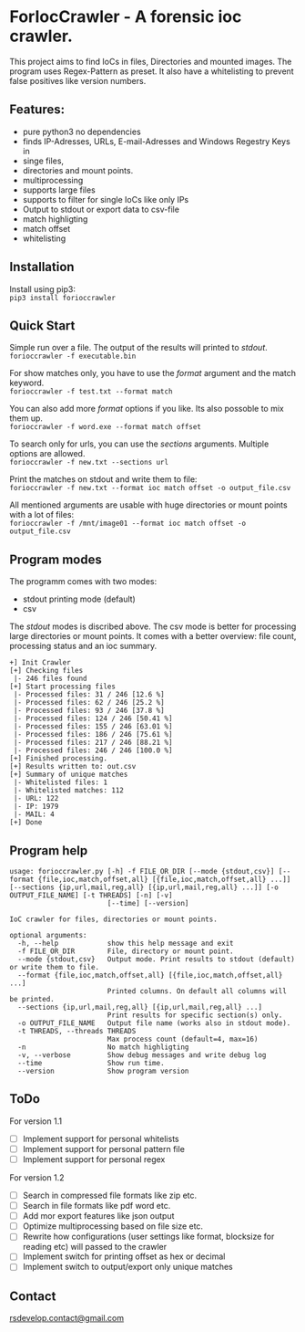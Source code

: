 # ForIocCrawler - A forensic ioc crawler.

This project aims to find IoCs in files, Directories and mounted images. The program uses Regex-Pattern as preset. 
It also have a whitelisting to prevent false positives like version numbers.

## Features:
- pure python3 no dependencies
- finds IP-Adresses, URLs, E-mail-Adresses and Windows Regestry Keys in
- singe files,
- directories and mount points.
- multiprocessing
- supports large files
- supports to filter for single IoCs like only IPs
- Output to stdout or export data to csv-file
- match highligting
- match offset
- whitelisting

## Installation

Install using pip3:<br>
`pip3 install forioccrawler`

## Quick Start

Simple run over a file. The output of the results will printed to *stdout*.<br>
`forioccrawler -f executable.bin`

For show matches only, you have to use the *format* argument and the match keyword.<br>
`forioccrawler -f test.txt --format match`

You can also add more *format* options if you like. Its also possoble to mix them up.<br>
`forioccrawler -f word.exe --format match offset`

To search only for urls, you can use the *sections* arguments. Multiple options are allowed.<br>
`forioccrawler -f new.txt --sections url`

Print the matches on stdout and write them to file:<br>
`forioccrawler -f new.txt --format ioc match offset -o output_file.csv`

All mentioned arguments are usable with huge directories or mount points with a lot of files:<br>
`forioccrawler -f /mnt/image01 --format ioc match offset -o output_file.csv`

## Program modes

The programm comes with two modes:
* stdout printing mode (default)
* csv

The *stdout* modes is discribed above. The csv mode is better for processing large directories or mount points.
It comes with a better overview: file count, processing status and an ioc summary.

```
+] Init Crawler
[+] Checking files
 |- 246 files found
[+] Start processing files
 |- Processed files: 31 / 246 [12.6 %]
 |- Processed files: 62 / 246 [25.2 %]
 |- Processed files: 93 / 246 [37.8 %]
 |- Processed files: 124 / 246 [50.41 %]
 |- Processed files: 155 / 246 [63.01 %]
 |- Processed files: 186 / 246 [75.61 %]
 |- Processed files: 217 / 246 [88.21 %]
 |- Processed files: 246 / 246 [100.0 %]
[+] Finished processing.
[+] Results written to: out.csv
[+] Summary of unique matches
 |- Whitelisted files: 1
 |- Whitelisted matches: 112
 |- URL: 122
 |- IP: 1979
 |- MAIL: 4
[+] Done
```

## Program help
```
usage: forioccrawler.py [-h] -f FILE_OR_DIR [--mode {stdout,csv}] [--format {file,ioc,match,offset,all} [{file,ioc,match,offset,all} ...]] [--sections {ip,url,mail,reg,all} [{ip,url,mail,reg,all} ...]] [-o OUTPUT_FILE_NAME] [-t THREADS] [-n] [-v]
                        [--time] [--version]

IoC crawler for files, directories or mount points.

optional arguments:
  -h, --help            show this help message and exit
  -f FILE_OR_DIR        File, directory or mount point.
  --mode {stdout,csv}   Output mode. Print results to stdout (default) or write them to file.
  --format {file,ioc,match,offset,all} [{file,ioc,match,offset,all} ...]
                        Printed columns. On default all columns will be printed.
  --sections {ip,url,mail,reg,all} [{ip,url,mail,reg,all} ...]
                        Print results for specific section(s) only.
  -o OUTPUT_FILE_NAME   Output file name (works also in stdout mode).
  -t THREADS, --threads THREADS
                        Max process count (default=4, max=16)
  -n                    No match highligting
  -v, --verbose         Show debug messages and write debug log
  --time                Show run time.
  --version             Show program version

```

## ToDo

For version 1.1
- [ ] Implement support for personal whitelists
- [ ] Implement support for personal pattern file
- [ ] Implement support for personal regex

For version 1.2
- [ ] Search in compressed file formats like zip etc.
- [ ] Search in file formats like pdf word etc.
- [ ] Add mor export features like json output
- [ ] Optimize multiprocessing based on file size etc.
- [ ] Rewrite how configurations (user settings like format, blocksize for reading etc) will passed to the crawler
- [ ] Implement switch for printing offset as hex or decimal
- [ ] Implement switch to output/export only unique matches

## Contact

rsdevelop.contact@gmail.com